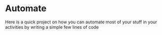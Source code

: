 # Automate
Here is a  quick project on how you can automate most of your stuff in your activities by writing a simple few lines of code
